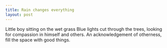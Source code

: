 ```yaml
---
title: Rain changes everything
layout: post
---
```

Little boy sitting on the wet grass
Blue lights cut through the trees, looking for
compassion in himself and others.
An acknowledgement of otherness,
fill the space with good things.